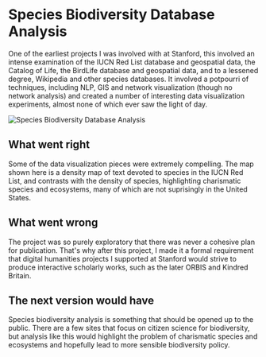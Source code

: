 # Species Biodiversity Database Analysis

One of the earliest projects I was involved with at Stanford, this involved an intense examination of the IUCN Red List database and geospatial data, the Catalog of Life, the BirdLife database and geospatial data, and to a lessened degree, Wikipedia and other species databases. It involved a potpourri of techniques, including NLP, GIS and network visualization (though no network analysis) and created a number of interesting data visualization experiments, almost none of which ever saw the light of day.

![Species Biodiversity Database Analysis](images/full/species.png)

## What went right

Some of the data visualization pieces were extremely compelling. The map shown here is a density map of text devoted to species in the IUCN Red List, and contrasts with the density of species, highlighting charismatic species and ecosystems, many of which are not suprisingly in the United States.

## What went wrong

The project was so purely exploratory that there was never a cohesive plan for publication. That's why after this project, I made it a formal requirement that digital humanities projects I supported at Stanford would strive to produce interactive scholarly works, such as the later ORBIS and Kindred Britain.

## The next version would have

Species biodiversity analysis is something that should be opened up to the public. There are a few sites that focus on citizen science for biodiversity, but analysis like this would highlight the problem of charismatic species and ecosystems and hopefully lead to more sensible biodiversity policy.